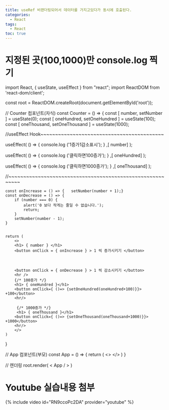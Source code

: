 ```yaml
---
title: useRef 비랜더링되어서 데이터를 가지고있다가 동시에 호출된다.
categories:
  - React
tags:
  - React
toc: true
---
```

# 지정된 곳(100,1000)만 console.log 찍기 

import React, { useState, useEffect } from "react";
import ReactDOM from 'react-dom/client';

const root = ReactDOM.createRoot(document.getElementById('root'));

// Counter 컴포넌트(자식)
const Counter = () => {
    const [ number, setNumber ] = useState(0);
    const [ oneHundred, setOneHundred ] = useState(100);
    const [ oneThousand, setOneThousand ] = useState(1000);

//useEffect Hook~~~~~~~~~~~~~~~~~~~~~~~~~~~~~~~~~~~~~~~~~~

useEffect( () => {
    console.log ('1증가1감소표시'); } ,[ number] );

useEffect( () => {
   console.log ('클릭하면100증가'); } ,[ oneHundred] );

useEffect( () => {
    console.log ('클릭하면1000증가'); } ,[ oneThousand] );

//~~~~~~~~~~~~~~~~~~~~~~~~~~~~~~~~~~~~~~~~~~~~~~~~~~~~~~~~~~


    const onIncrease = () => {   setNumber(number + 1);}
    const onDecrease = () => {
        if (number === 0) {
            alert('0 보다 작게는 줄일 수 없습니다.');
            return;
        }
        setNumber(number - 1);
    }


    return ( 
        <>
        <h1> { number } </h1> 
        <button onClick = { onIncrease } > 1 씩 증가시키기 </button> 
&nbsp;  

        <button onClick = { onDecrease } > 1 씩 감소시키기 </button> 
        <hr />
        {/* 100증가 */}
        <h1> { oneHundred }</h1>
        <button onClick={ ()=> {setOneHundred(oneHundred+100)}}> +100</button>
        <hr/>

         {/* 1000증가 */}
         <h1> { oneThousand }</h1>
        <button onClick={ ()=> {setOneThousand(oneThousand+1000)}}> +1000</button>
        <hr/>
        </>
    )
}


// App 컴포넌트(부모)
const App = () => {
    return ( 
        <>
        <Counter />
        </>
    )
}


// 렌더링
root.render( <
    App / >
)


# Youtube 실습내용 첨부
{% include video id="RN9ccoPc2DA" provider="youtube" %}








